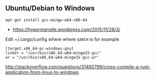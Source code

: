 ## Ubuntu/Debian to Windows

`apt-get install gcc-mingw-w64-x86-64`

- https://hypermansite.wordpress.com/2015/11/28/3/

Edit ~/.cargo/config where where `$ARCH` is for example

```
[target.x86_64-pc-windows-gnu]
linker = "/usr/bin/x86_64-w64-mingw32-gcc"
ar = "/usr/bin/x86_64-w64-mingw32-gcc-ar"
```

http://stackoverflow.com/questions/31492799/cross-compile-a-rust-application-from-linux-to-windows
